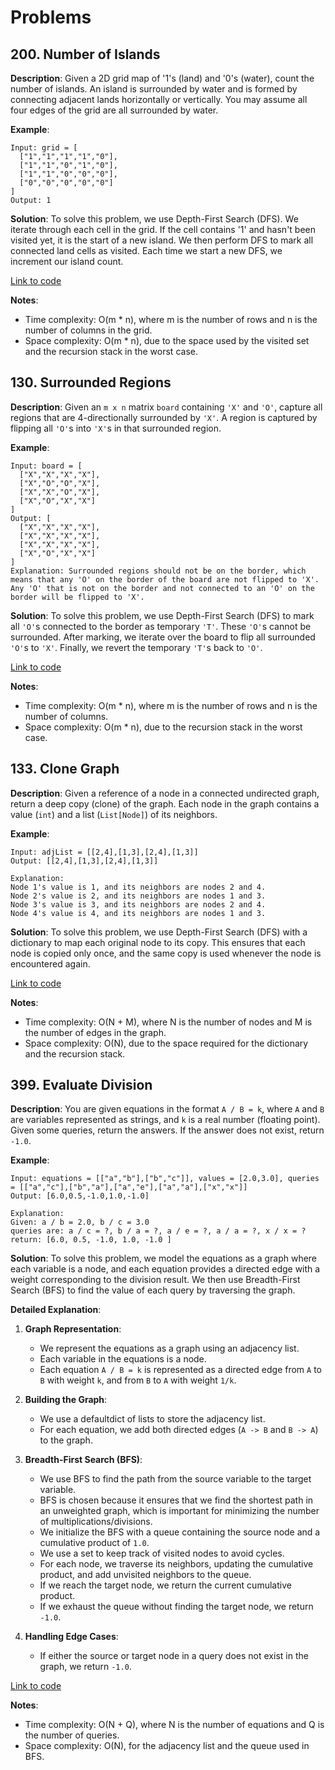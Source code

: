 # Problems

## 200. Number of Islands

**Description**:
Given a 2D grid map of '1's (land) and '0's (water), count the number of islands. An island is surrounded by water and is formed by connecting adjacent lands horizontally or vertically. You may assume all four edges of the grid are all surrounded by water.

**Example**:
```plaintext
Input: grid = [
  ["1","1","1","1","0"],
  ["1","1","0","1","0"],
  ["1","1","0","0","0"],
  ["0","0","0","0","0"]
]
Output: 1
```

**Solution**:
To solve this problem, we use Depth-First Search (DFS). We iterate through each cell in the grid. If the cell contains '1' and hasn't been visited yet, it is the start of a new island. We then perform DFS to mark all connected land cells as visited. Each time we start a new DFS, we increment our island count.

[Link to code](200_number_of_islands.py)

**Notes**:
- Time complexity: O(m * n), where m is the number of rows and n is the number of columns in the grid.
- Space complexity: O(m * n), due to the space used by the visited set and the recursion stack in the worst case.

## 130. Surrounded Regions

**Description**:
Given an `m x n` matrix `board` containing `'X'` and `'O'`, capture all regions that are 4-directionally surrounded by `'X'`. A region is captured by flipping all `'O'`s into `'X'`s in that surrounded region.

**Example**:
```plaintext
Input: board = [
  ["X","X","X","X"],
  ["X","O","O","X"],
  ["X","X","O","X"],
  ["X","O","X","X"]
]
Output: [
  ["X","X","X","X"],
  ["X","X","X","X"],
  ["X","X","X","X"],
  ["X","O","X","X"]
]
Explanation: Surrounded regions should not be on the border, which means that any 'O' on the border of the board are not flipped to 'X'. Any 'O' that is not on the border and not connected to an 'O' on the border will be flipped to 'X'.
```

**Solution**:
To solve this problem, we use Depth-First Search (DFS) to mark all `'O'`s connected to the border as temporary `'T'`. These `'O'`s cannot be surrounded. After marking, we iterate over the board to flip all surrounded `'O'`s to `'X'`. Finally, we revert the temporary `'T'`s back to `'O'`.

[Link to code](130_surrounded_regions.py)

**Notes**:
- Time complexity: O(m * n), where m is the number of rows and n is the number of columns.
- Space complexity: O(m * n), due to the recursion stack in the worst case.

## 133. Clone Graph

**Description**:
Given a reference of a node in a connected undirected graph, return a deep copy (clone) of the graph. Each node in the graph contains a value (`int`) and a list (`List[Node]`) of its neighbors.

**Example**:
```plaintext
Input: adjList = [[2,4],[1,3],[2,4],[1,3]]
Output: [[2,4],[1,3],[2,4],[1,3]]

Explanation:
Node 1's value is 1, and its neighbors are nodes 2 and 4.
Node 2's value is 2, and its neighbors are nodes 1 and 3.
Node 3's value is 3, and its neighbors are nodes 2 and 4.
Node 4's value is 4, and its neighbors are nodes 1 and 3.
```

**Solution**:
To solve this problem, we use Depth-First Search (DFS) with a dictionary to map each original node to its copy. This ensures that each node is copied only once, and the same copy is used whenever the node is encountered again.

[Link to code](133_clone_graph.py)

**Notes**:
- Time complexity: O(N + M), where N is the number of nodes and M is the number of edges in the graph.
- Space complexity: O(N), due to the space required for the dictionary and the recursion stack.

## 399. Evaluate Division

**Description**:
You are given equations in the format `A / B = k`, where `A` and `B` are variables represented as strings, and `k` is a real number (floating point). Given some queries, return the answers. If the answer does not exist, return `-1.0`.

**Example**:
```plaintext
Input: equations = [["a","b"],["b","c"]], values = [2.0,3.0], queries = [["a","c"],["b","a"],["a","e"],["a","a"],["x","x"]]
Output: [6.0,0.5,-1.0,1.0,-1.0]

Explanation:
Given: a / b = 2.0, b / c = 3.0
queries are: a / c = ?, b / a = ?, a / e = ?, a / a = ?, x / x = ?
return: [6.0, 0.5, -1.0, 1.0, -1.0 ]
```

**Solution**:
To solve this problem, we model the equations as a graph where each variable is a node, and each equation provides a directed edge with a weight corresponding to the division result. We then use Breadth-First Search (BFS) to find the value of each query by traversing the graph.

**Detailed Explanation**:

1. **Graph Representation**:
   - We represent the equations as a graph using an adjacency list.
   - Each variable in the equations is a node.
   - Each equation `A / B = k` is represented as a directed edge from `A` to `B` with weight `k`, and from `B` to `A` with weight `1/k`.

2. **Building the Graph**:
   - We use a defaultdict of lists to store the adjacency list.
   - For each equation, we add both directed edges (`A -> B` and `B -> A`) to the graph.

3. **Breadth-First Search (BFS)**:
   - We use BFS to find the path from the source variable to the target variable.
   - BFS is chosen because it ensures that we find the shortest path in an unweighted graph, which is important for minimizing the number of multiplications/divisions.
   - We initialize the BFS with a queue containing the source node and a cumulative product of `1.0`.
   - We use a set to keep track of visited nodes to avoid cycles.
   - For each node, we traverse its neighbors, updating the cumulative product, and add unvisited neighbors to the queue.
   - If we reach the target node, we return the current cumulative product.
   - If we exhaust the queue without finding the target node, we return `-1.0`.

4. **Handling Edge Cases**:
   - If either the source or target node in a query does not exist in the graph, we return `-1.0`.

[Link to code](399_evaluate_division.py)

**Notes**:
- Time complexity: O(N + Q), where N is the number of equations and Q is the number of queries.
- Space complexity: O(N), for the adjacency list and the queue used in BFS.
